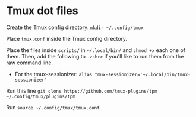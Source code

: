 # Tmux dot files

Create the Tmux config directory: `mkdir ~/.config/tmux`

Place `tmux.conf` inside the Tmux config directory.

Place the files inside `scripts/` in `~/.local/bin/` and `chmod +x` each one of them. Then, add the following to `.zshrc` if you'll like to run them from the raw command line.
* For the tmux-sessionizer:
`alias tmux-sessionizer='~/.local/bin/tmux-sessionizer'`

Run this line `git clone https://github.com/tmux-plugins/tpm ~/.config/tmux/plugins/tpm`

Run `source ~/.config/tmux/tmux.conf`
